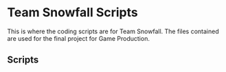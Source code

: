 # Team Snowfall Scripts
This is where the coding scripts are for Team Snowfall. 
The files contained are used for the final project for Game Production.

## Scripts

```c#

```